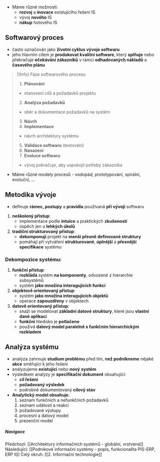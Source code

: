 - Máme různé možnosti:
	- **rozvoj** a **inovace** existujícího řešení IS
	- vývoj **nového** IS
	- **nákup** hotového IS

## Softwarový proces
- často označován jako **životní cyklus vývoje softwaru**
- jeho hlavním cílem je **produkovat kvalitní software**, který **splňuje** nebo překračuje **očekávání zákazníků** v rámci **odhadovaných nákladů** a **časového plánu**
>[!Info] Fáze softwarového procesu
>1. **Plánování**
>	- stanovení cílů a požadavků projektu
>2. **Analýza požadavků**
>	- sběr a dokumentace požadavků na systém
>3. **Návrh**
>4. **Implementace**
>	- návrh architektury systému
>5. **Validace softwaru** (testování)
>6. **Nasazení**
>7. **Evoluce softwaru**
>	- vývoj pokračuje, aby uspokojil potřeby zákazníka
- Máme různé modely procesů - vodopád, prototypování, spirální, evoluční, ...

## Metodika vývoje
- definuje **rámec, postupy** a **pravidla** používaná **při vývoji** softwaru
1. **neškolený přístup**:
	- implementace podle **intuice** a praktických **zkušeností**
	- úspěch jen u **lehkých úkolů**
2. **tradiční strukturovaný přístup**:
	- **dekomponují** projekt na **menší přesně definované struktury**
	- pomáhají při vytváření **strukturované**, **úplnější** a **přesnější** **specifikace** systému

### Dekompozice systému:
1. **funkční přístup**:
	- **rozkládá** systém **na komponenty**, odvozené z hierarchie subsystémů
	- systém **jako množina interagujících funkcí**
1. **objektově orientovaný přístup**:
	- systém **jako množina interagujících objektů**
	- operace **zapouzdřeny** v objektech
1. **datově orientovaný přístup**:
	- snaží se modelovat **základní datové struktury**, které jsou **vlastní dané aplikaci**
	- **funkční** hledisko je **potlačeno**
	- používá **datový model paralelně s funkčním hierarchickým rozkladem**

## Analýza systému
- analýza zahrnuje **studium problému** před tím, **než podnikneme** nějaké **akce** směřující k jeho řešení
- analyzujeme **existující** nebo **nový** **systém**
- výsledkem analýzy je **specifikační dokument** obsahující:
	- **cíl řešení**
	- **požadovaný výsledek**
	- podrobně dokumentovaný **cílový stav**
- **Analytický model obsahuje**:
	1. seznam funkčních a nefunkčních požadavků
	2. seznam událostí a reakcí
	3. požadované výstupy
	4. procesní a datový model
	5. prezenční model

##### Navigace
Předchozí:  [[Architektury informačních systémů - globální, vrstvená]]
Následující: [[Podnikové informační systémy - popis, funkcionalita PIS-ERP, ERP II]]
Celý okruh: [[2. Informační technologie]]